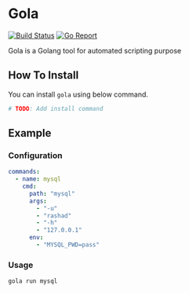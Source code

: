 # Gola

[![Build Status][1]][2]
[![Go Report][3]][4]

Gola is a Golang tool for automated scripting purpose

## How To Install

You can install `gola` using below command.

```bash
# TODO: Add install command
```

## Example

### Configuration

```yaml
commands:
  - name: mysql
    cmd:
      path: "mysql"
      args:
        - "-u"
        - "rashad"
        - "-h"
        - "127.0.0.1"
      env:
        - "MYSQL_PWD=pass"
```

### Usage

```bash
gola run mysql
```

[1]: https://img.shields.io/drone/build/RashadAnsari/gola.svg?style=flat-square&logo=drone
[2]: https://cloud.drone.io/RashadAnsari/gola
[3]: https://goreportcard.com/badge/github.com/RashadAnsari/gola?style=flat-square
[4]: https://goreportcard.com/report/github.com/RashadAnsari/gola
